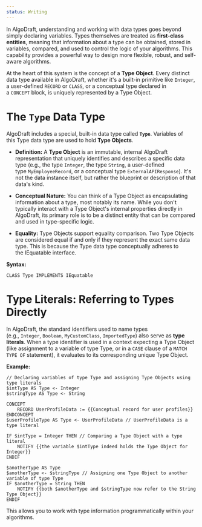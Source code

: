 ```yaml
---
status: Writing
---
```

In AlgoDraft, understanding and working with data types goes beyond simply declaring variables. Types themselves are treated as **first-class entities**, meaning that information about a type can be obtained, stored in variables, compared, and used to control the logic of your algorithms. This capability provides a powerful way to design more flexible, robust, and self-aware algorithms.

At the heart of this system is the concept of a **Type Object**. Every distinct data type available in AlgoDraft, whether it's a built-in primitive like `Integer`, a user-defined `RECORD` or `CLASS`, or a conceptual type declared in a `CONCEPT` block, is uniquely represented by a Type Object.

# The `Type` Data Type

AlgoDraft includes a special, built-in data type called **`Type`**. Variables of this Type data type are used to hold **Type Objects**.

- **Definition:** A **Type Object** is an immutable, internal AlgoDraft representation that uniquely identifies and describes a specific data type (e.g., the type `Integer`, the type `String`, a user-defined type `MyEmployeeRecord`, or a conceptual type `ExternalAPIResponse`). It's not the data instance itself, but rather the blueprint or description of that data's kind.

- **Conceptual Nature:** You can think of a Type Object as encapsulating information about a type, most notably its name. While you don't typically interact with a Type Object's internal properties directly in AlgoDraft, its primary role is to be a distinct entity that can be compared and used in type-specific logic.

- **Equality:** Type Objects support equality comparison. Two Type Objects are considered equal if and only if they represent the exact same data type. This is because the Type data type conceptually adheres to the IEquatable interface.

**Syntax:**

```
CLASS Type IMPLEMENTS IEquatable
```

# Type Literals: Referring to Types Directly

In AlgoDraft, the standard identifiers used to name types (e.g., `Integer`, `Boolean`, `MyCustomClass`, `ImportedType`) also serve as **type literals**. When a type identifier is used in a context expecting a Type Object (like assignment to a variable of type Type, or in a `CASE` clause of a `MATCH TYPE OF` statement), it evaluates to its corresponding unique Type Object.

**Example:**

```
// Declaring variables of type Type and assigning Type Objects using type literals
$intType AS Type <- Integer
$stringType AS Type <- String

CONCEPT
    RECORD UserProfileData := {{Conceptual record for user profiles}}
ENDCONCEPT
$userProfileType AS Type <- UserProfileData // UserProfileData is a type literal

IF $intType = Integer THEN // Comparing a Type Object with a type literal
    NOTIFY {{the variable $intType indeed holds the Type Object for Integer}}
ENDIF

$anotherType AS Type
$anotherType <- $stringType // Assigning one Type Object to another variable of type Type
IF $anotherType = String THEN
    NOTIFY {{both $anotherType and $stringType now refer to the String Type Object}}
ENDIF
```

This allows you to work with type information programmatically within your algorithms.
